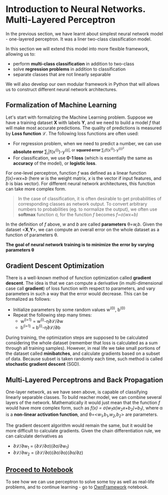 # Introduction to Neural Networks. Multi-Layered Perceptron

In the previous section, we have learnt about simplest neural network model - one-layered perceptron. It was a liner two-class classification model.

In this section we will extend this model into more flexible framework, allowing us to:

* perform **multi-class classification** in addition to two-class
* solve **regression problems** in addition to classification
* separate classes that are not linearly separable

We will also develop our own modular framework in Python that will allows us to construct different neural network architectures.

## Formalization of Machine Learning

Let's start with formalizing the Machine Learning problem. Suppose we have a training dataset **X** with labels **Y**, and we need to build a model *f* that will make most accurate predictions. The quality of predictions is measured by **Loss function** &lagran;. The following loss functions are often used:

* For regression problem, when we need to predict a number, we can use **absolute error** &sum;<sub>i</sub>|f(x<sup>(i)</sup>)-y<sup>(i)</sub>|, or **squared error** &sum;<sub>i</sub>(f(x<sup>(i)</sup>)-y<sup>(i)</sub>)<sup>2</sup>
* For classification, we use **0-1 loss** (which is essentially the same as **accuracy** of the model), or **logistic loss**.

For one-level perceptron, function *f* was defined as a linear function *f(x)=wx+b* (here *w* is the weight matrix, *x* is the vector if input features, and *b* is bias vector). For different neural network architectures, this function can take more complex form. 

> In the case of classification, it is often desirable to get probabilities of corresponding classes as network output. To convert arbitrary numbers to probabilities (eg. to normalize the output), we often use **softmax** function &sigma;, for the function *f* becomes *f=&sigma;(wx+b)*

In the definition of *f* above, *w* and *b* are called **parameters** &theta;=*w,b*. Given the dataset <**X**,**Y**>, we can compute an overall error on the whole dataset as a function of parameters &theta;.

**The goal of neural network training is to minimize the error by varying parameters &theta;**

## Gradient Descent Optimization

There is a well-known method of function optimization called **gradient descent**. The idea is that we can compute a derivative (in multi-dimensional case call **gradient**) of loss function with respect to parameters, and vary parameters in such a way that the error would decrease. This can be formalized as follows:

* Initialize parameters by some random values w<sup>(0)</sup>, b<sup>(0)</sup>
* Repeat the following step many times:
    - w<sup>(i+1)</sup> = w<sup>(i)</sup>-&eta;&part;&lagran;/&part;w
    - b<sup>(i+1)</sup> = b<sup>(i)</sup>-&eta;&part;&lagran;/&part;b

During training, the optimization steps are supposed to be calculated considering the whole dataset (remember that loss is calculated as a sum through all training samples). However, in real life we take small portions of the dataset called **minibatches**, and calculate gradients based on a subset of data. Because subset is taken randomly each time, such method is called **stochastic gradient descent** (SGD).

## Multi-Layered Perceptrons and Back Propagation

One-layer network, as we have seen above, is capable of classifying linearly separable classes. To build reacher model, we can combine several layers of the network. Mathematically it would just mean that the function *f* would have more complex form, such as *f(x) = &sigma;(w<sub>1</sub>&alpha;(w<sub>2</sub>x+b<sub>2</sub>)+b<sub>1</sub>)*, where &alpha; is a **non-linear activation function**, and &theta;=<*w<sub>1</sub>,b<sub>1</sub>,w<sub>2</sub>,b<sub>2</sub>*> are parameters.

The gradient descent algorithm would remain the same, but it would be more difficult to calculate gradients. Given the chain differentiation rule, we can calculate derivatives as 

* &part;&lagran;/&part;w<sub>1</sub> = (&part;&lagran;/&part;&sigma;)(&part;&sigma;/&part;w<sub>1</sub>)
* &part;&lagran;/&part;w<sub>2</sub> = (&part;&lagran;/&part;&sigma;)(&part;&sigma;/&part;&alpha;)(&part;&alpha;/&part;z)



## [Proceed to Notebook](OwnFramework.ipynb)

To see how we can use perceptron to solve some toy as well as real-life problems, and to continue learning - go to [OwnFramework](OwnFramework.ipynb) notebook.
